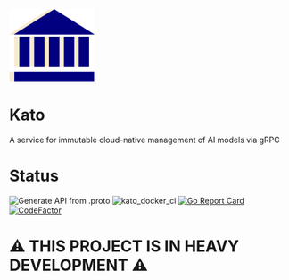 <img src="assets/kato_logo.svg" alt="Kato logo" height="130px"/>  

# Kato
A service for immutable cloud-native management of AI models via gRPC
# Status
![Generate API from .proto](https://github.com/brainyard-io/kato/workflows/Generate%20API%20from%20.proto/badge.svg)
![kato_docker_ci](https://github.com/brainyard-io/kato/workflows/kato_docker_ci/badge.svg?branch=master)
[![Go Report Card](https://goreportcard.com/badge/github.com/brainyard-io/kato)](https://goreportcard.com/report/github.com/brainyard-io/kato)
[![CodeFactor](https://www.codefactor.io/repository/github/brainyard-io/kato/badge)](https://www.codefactor.io/repository/github/brainyard-io/kato)

# ⚠️ THIS PROJECT IS IN HEAVY DEVELOPMENT ⚠️
